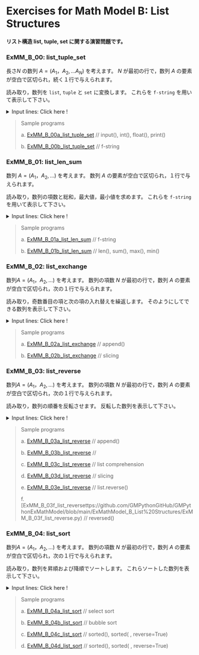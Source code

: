 # **Exercises for Math Model B: List Structures**
#### リスト構造 list, tuple, set に関する演習問題です。

### ExMM_B_00: list_tuple_set
長さ$N$ の数列 $A = (A_1，A_2, ... A_N)$ を考えます。
$N$ が最初の行で，数列 $A$ の要素が空白で区切られ，続く１行で与えられます。

読み取り，数列を `list`, `tuple` と `set` に変換します。 
これらを `f-string` を用いて表示して下さい。

<details>
<summary>Input lines: Click here !</summary>

``` python
N
A1, A2, ... AN

[Case a]
10
8 4 9 5 3 6 0 2 7 1 

[Case b]
10
5 2 0 4 3 5 1 0 5 2

```
注: プログラム実行後に張り付けて下さい。

</details>


>Sample programs
>
> a. [ExMM_B_00a_list_tuple_set](https://github.com/GMPythonGitHub/GMPythonExMathModel/blob/main/ExMathModel_B_List%20Structures/ExMM_B_00a_list_tuple_set.py)
>    //  input(), int(), float(), print()
> 
> b. [ExMM_B_00b_list_tuple_set](https://github.com/GMPythonGitHub/GMPythonExMathModel/blob/main/ExMathModel_B_List%20Structures/ExMM_B_00b_list_tuple_set.py)
>    // f-string 


### ExMM_B_01: list_len_sum
数列 $A = (A_1，A_2, ...)$ を考えます。
数列 $A$ の要素が空白で区切られ，１行で与えられます。

読み取り，数列の項数と総和，最大値，最小値を求めます。 
これらを `f-string` を用いて表示して下さい。

<details>
<summary>Input lines: Click here !</summary>

``` python
A1, A2, ...

[Case a]
8 4 9 5 3 6 0 2 7 1 

[Case b]
5 2 0 4 3 5 1 0 5 2

```
注: プログラム実行後に張り付けて下さい。

</details>


>Sample programs
>
> a. [ExMM_B_01a_list_len_sum](https://github.com/GMPythonGitHub/GMPythonExMathModel/blob/main/ExMathModel_B_List%20Structures/ExMM_B_01a_list_len_sum.py)
>    // f-string
> 
> b. [ExMM_B_01b_list_len_sum](https://github.com/GMPythonGitHub/GMPythonExMathModel/blob/main/ExMathModel_B_List%20Structures/ExMM_B_01b_list_len_sum.py)
>    // len(), sum(), max(), min() 


### ExMM_B_02: list_exchange
数列$A = (A_1，A_2, ...)$ を考えます。
数列の項数 $N$ が最初の行で，数列 $A$ の要素が空白で区切られ，次の１行で与えられます。

読み取り，奇数番目の項と次の項の入れ替えを繰返します。 
そのようにしてできる数列を表示して下さい。

<details>
<summary>Input lines: Click here !</summary>

``` python
N
A1, A2, ..., AN

[Case a]
10
0 1 2 3 4 5 6 7 8 9

[Case b]
11
-5 -4 -3 -2 -1 0 1 2 3 4 5

```
注: プログラム実行後に張り付けて下さい。

</details>


>Sample programs
>
> a. [ExMM_B_02a_list_exchange](https://github.com/GMPythonGitHub/GMPythonExMathModel/blob/main/ExMathModel_B_List%20Structures/ExMM_B_02a_list_exchange.py)
>    // append()
> 
> b. [ExMM_B_02b_list_exchange](https://github.com/GMPythonGitHub/GMPythonExMathModel/blob/main/ExMathModel_B_List%20Structures/ExMM_B_02b_list_exchange.py)
>    // slicing 


### ExMM_B_03: list_reverse
数列$A = (A_1，A_2, ...)$ を考えます。
数列の項数 $N$ が最初の行で，数列 $A$ の要素が空白で区切られ，次の１行で与えられます。

読み取り，数列の順番を反転させます。 
反転した数列を表示して下さい。

<details>
<summary>Input lines: Click here !</summary>

``` python
N
A1, A2, ..., AN

[Case a]
10
8 4 9 5 3 6 0 2 7 1 

[Case b]
10
5 2 0 4 3 5 1 0 5 2

```
注: プログラム実行後に張り付けて下さい。

</details>


>Sample programs
>
> a. [ExMM_B_03a_list_reverse](https://github.com/GMPythonGitHub/GMPythonExMathModel/blob/main/ExMathModel_B_List%20Structures/ExMM_B_03a_list_reverse.py)
>    // append()
> 
> b. [ExMM_B_03b_list_reverse](https://github.com/GMPythonGitHub/GMPythonExMathModel/blob/main/ExMathModel_B_List%20Structures/ExMM_B_03b_list_reverse.py)
>    // 
> 
> c. [ExMM_B_03c_list_reverse](https://github.com/GMPythonGitHub/GMPythonExMathModel/blob/main/ExMathModel_B_List%20Structures/ExMM_B_03c_list_reverse.py)
>    // list comprehension
> 
> d. [ExMM_B_03d_list_reverse](https://github.com/GMPythonGitHub/GMPythonExMathModel/blob/main/ExMathModel_B_List%20Structures/ExMM_B_03d_list_reverse.py)
>    // slicing
> 
> e. [ExMM_B_03e_list_reverse](https://github.com/GMPythonGitHub/GMPythonExMathModel/blob/main/ExMathModel_B_List%20Structures/ExMM_B_03e_list_reverse.py)
>    // list.reverse()
> 
> f. [ExMM_B_03f_list_reversettps://github.com/GMPythonGitHub/GMPythonExMathModel/blob/main/ExMathModel_B_List%20Structures/ExMM_B_03f_list_reverse.py)
>    // reversed()
> 


### ExMM_B_04: list_sort
数列$A = (A_1，A_2, ...)$ を考えます。
数列の項数 $N$ が最初の行で，数列 $A$ の要素が空白で区切られ，次の１行で与えられます。

読み取り，数列を昇順および降順でソートします。 
これらソートした数列を表示して下さい。

<details>
<summary>Input lines: Click here !</summary>

``` python
N
A1, A2, ..., AN

[Case a]
10
8 4 9 5 3 6 0 2 7 1 

[Case b]
10
5 2 0 4 3 5 1 0 5 2

```
注: プログラム実行後に張り付けて下さい。

</details>


>Sample programs
>
> a. [ExMM_B_04a_list_sort](https://github.com/GMPythonGitHub/GMPythonExMathModel/blob/main/ExMathModel_B_List%20Structures/ExMM_B_04a_list_sort.py)
>    // select sort
> 
> b. [ExMM_B_04b_list_sort](https://github.com/GMPythonGitHub/GMPythonExMathModel/blob/main/ExMathModel_B_List%20Structures/ExMM_B_04b_list_sort.py)
>    // bubble sort
> 
> c. [ExMM_B_04c_list_sort](https://github.com/GMPythonGitHub/GMPythonExMathModel/blob/main/ExMathModel_B_List%20Structures/ExMM_B_04c_list_sort.py)
>    // sorted(), sorted( , reverse=True)
> 
> d. [ExMM_B_04d_list_sort](https://github.com/GMPythonGitHub/GMPythonExMathModel/blob/main/ExMathModel_B_List%20Structures/ExMM_B_04d_list_sort.py)
>    // sorted(), sorted( , reverse=True)
> 
> 


